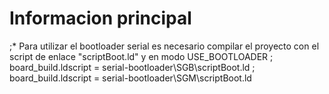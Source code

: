 # Informacion principal

;* Para utilizar el bootloader serial es necesario compilar el proyecto con el script de enlace "scriptBoot.ld" y en modo USE_BOOTLOADER
; board_build.ldscript = serial-bootloader\SGB\scriptBoot.ld
; board_build.ldscript = serial-bootloader\SGM\scriptBoot.ld